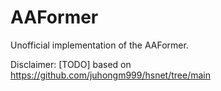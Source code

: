 # AAFormer
Unofficial implementation of the AAFormer.

Disclaimer: [TODO] based on https://github.com/juhongm999/hsnet/tree/main
